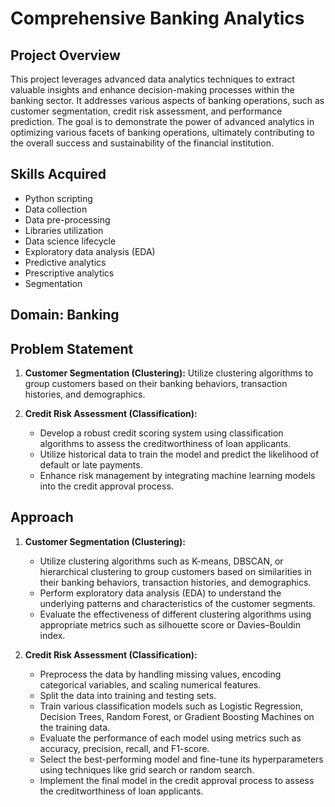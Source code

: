# Comprehensive Banking Analytics

## Project Overview

This project leverages advanced data analytics techniques to extract valuable insights and enhance decision-making processes within the banking sector. It addresses various aspects of banking operations, such as customer segmentation, credit risk assessment, and performance prediction. The goal is to demonstrate the power of advanced analytics in optimizing various facets of banking operations, ultimately contributing to the overall success and sustainability of the financial institution.

## Skills Acquired

- Python scripting
- Data collection
- Data pre-processing
- Libraries utilization
- Data science lifecycle
- Exploratory data analysis (EDA)
- Predictive analytics
- Prescriptive analytics
- Segmentation

## Domain: Banking

## Problem Statement

1. **Customer Segmentation (Clustering):** Utilize clustering algorithms to group customers based on their banking behaviors, transaction histories, and demographics.

2. **Credit Risk Assessment (Classification):**
   - Develop a robust credit scoring system using classification algorithms to assess the creditworthiness of loan applicants.
   - Utilize historical data to train the model and predict the likelihood of default or late payments.
   - Enhance risk management by integrating machine learning models into the credit approval process.

## Approach

1. **Customer Segmentation (Clustering):**
   - Utilize clustering algorithms such as K-means, DBSCAN, or hierarchical clustering to group customers based on similarities in their banking behaviors, transaction histories, and demographics.
   - Perform exploratory data analysis (EDA) to understand the underlying patterns and characteristics of the customer segments.
   - Evaluate the effectiveness of different clustering algorithms using appropriate metrics such as silhouette score or Davies–Bouldin index.

2. **Credit Risk Assessment (Classification):**
   - Preprocess the data by handling missing values, encoding categorical variables, and scaling numerical features.
   - Split the data into training and testing sets.
   - Train various classification models such as Logistic Regression, Decision Trees, Random Forest, or Gradient Boosting Machines on the training data.
   - Evaluate the performance of each model using metrics such as accuracy, precision, recall, and F1-score.
   - Select the best-performing model and fine-tune its hyperparameters using techniques like grid search or random search.
   - Implement the final model in the credit approval process to assess the creditworthiness of loan applicants.


